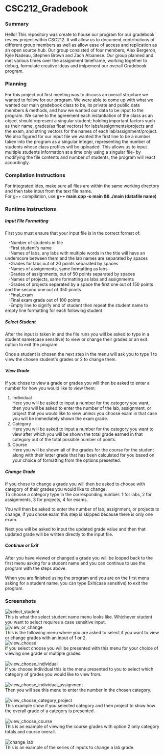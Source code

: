 # CSC212_Gradebook
### Summary
Hello! This repository was create to house our program for our gradebook review project within CSC212. It will allow us to document contributions of different group members as well as allow ease of access and replication as an open source hub. Our group consisted of four members; Alex Bergeron, Kyle Nadeau, Stephen Brown and Zach Albanese. Our group planned and met various times over the assignment timeframe, working together to debug, formulate creative ideas and imlpement our overall Gradebook program.

### Planning
For this project out first meeting was to discuss an overall structure we wanted to follow for our program.
We were able to come up with what we wanted our main gradebook class to be, its private and public data members & methods, and how we wanted our data to be input to the program. We came to the agreement each instantiation of the class as an object should represent a singular student; holding important factors such as their name, grades(as float vectors) for labs/assignments/projects and the exam, and string vectors for the names of each lab/assignment/project. We also figured for our input file we wanted the first line to be a number taken into the program as a singular integer, representing the number of students whose class profiles will be uploaded. This allows us to input multiple students information at a time only using a singular file- by modifying the file contents and number of students, the program will react accordingly. 

### Compilation Instructions
For integrated ides, make sure all files are within the same working directory and then take input from the text file name. <br>
For g++ compilation,  use __g++ main.cpp -o main && ./main (datafile name)__
### Runtime Instructions
##### Input File Formatting
First you must ensure that your input file is in the correct format of:<br />

&ensp;  -Number of students in file<br />
&ensp;  -First student's name<br />
&ensp;  -Names of labs, any labs with multiple words in the title will have an underscore between them and the lab names are separated by spaces<br />
&ensp;  -Grades for labs out of 20 points separated by spaces<br />
&ensp;  -Names of assignments, same formatting as labs<br />
&ensp;  -Grades of assignments, out of 50 points separated by spaces<br />
&ensp;  -Names of projects, same formatting as labs and assignments<br />
&ensp;  -Grades of projects separated by a space the first one out of 150 points and the second one out of 350 points<br />
&ensp;  -Final_exam<br />
&ensp;  -Final exam grade out of 100 points<br />
&ensp;  -Empty line to signify end of student then repeat the student name to empty line formatting for each following student<br />

##### Select Student
After the input is taken in and the file runs you will be asked to type in a student name(case sensitive) to view or change their grades or an exit option to exit the program.

Once a student is chosen the next step in the menu will ask you to type 1 to view the chosen student's grades or 2 to change them.

##### View Grade
If you chose to view a grade or grades you will then be asked to enter a number for how you would like to view them:
  1. Individual<br />
      Here you will be asked to input a number for the category you want, then you will be asked to enter the number of the lab, assignment, or project that you would like to view unless you choose exam in that case you will be immediately shown the exam grade.<br />
  2. Category<br />
      Here you will be asked to input a number for the category you want to view after which you will be shown the total grade earned in that category out of the total possible number of points.<br />
  3. Course<br />
      Here you will be shown all of the grades for the course for the student along with their letter grade that has been calculated for you based on your choice of formatting from the options presented.<br />


##### Change Grade
If you chose to change a grade you will then be asked to choose with category of their grades you would like to change.<br />
To choose a category type in the corresponding number: 1 for labs, 2 for assignments, 3 for projects, 4 for exams.<br />

You will then be asked to enter the number of lab, assignment, or projects to change, if you chose exam this step is skipped because there is only one exam.<br />

Next you will be asked to input the updated grade value and then that updated grade will be written directly to the input file.<br />

##### Continue or Exit
After you have viewed or changed a grade you will be looped back to the first menu asking for a student name and you can continue to use the program with the steps above.

When you are finished using the program and you are on the first menu asking for a student name, you can type Exit(case sensitive) to exit the program.<br />

### Screenshots
![select_student](https://user-images.githubusercontent.com/98467752/221691361-a8fbb614-b233-4af7-b7c1-d16407e5bfc7.png)<br />
This is what the select student name menu looks like. Whichever student you want to select requires a case sensitive input.
<br />
![view_or_change](https://user-images.githubusercontent.com/98467752/221693574-3229a9dc-eee6-44a1-91c2-3a358987b249.png)<br />
This is the following menu where you are asked to select if you want to view or change grades with an input of 1 or 2.
<br />
![view_choose](https://user-images.githubusercontent.com/98467752/221693770-dff0d4ed-aa79-49dd-bc52-d23efd2951b1.png)<br />
If you select choose you will be presented with this menu for your choice of viewing one grade or multiple grades.<br />
<br />
![view_choose_individual](https://user-images.githubusercontent.com/98467752/221693952-4f18fd0c-a6ed-46f4-ac30-08ec5dc927e7.png)<br />
If you choose individual this is the menu presented to you to select which category of grades you would like to view from.<br />
<br />
![view_choose_individual_assignment](https://user-images.githubusercontent.com/98467752/221694057-ff30cae5-d47b-417a-96b9-408cfe6351ec.png)<br />
Then you will see this menu to enter the number in the chosen category.<br />
<br />
![view_choose_category_project](https://user-images.githubusercontent.com/98467752/221694162-ec93610d-8598-4a93-b5b0-6e5ac2bd95c9.png)<br />
This example show if you selected category and then project to show how the overall grade of a category is presented.<br />
<br />
![view_choose_course](https://user-images.githubusercontent.com/98467752/221694277-c9357e22-9d90-40d0-8ba9-9786f476213f.png)<br />
This is an example of viewing the course grades with option 2 only category totals and course overall.<br />
<br />
![change_lab](https://user-images.githubusercontent.com/98467752/221694440-7082e3ee-6e51-42b8-8a5f-a4bb4dcec663.png)<br />
This is an example of the series of inputs to change a lab grade.<br />
